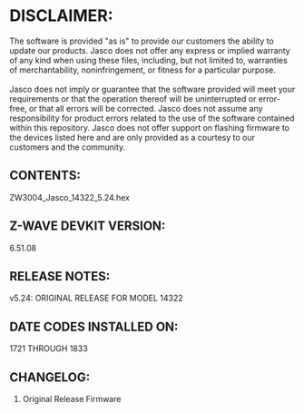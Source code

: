 # DISCLAIMER:
The software is provided "as is" to provide our customers the ability to update our products. Jasco does not offer any express or implied warranty of any kind when using these files, including, but not limited to, warranties of merchantability, noninfringement, or fitness for a particular purpose.<br>
<br>
Jasco does not imply or guarantee that the software provided will meet your requirements or that the operation thereof will be uninterrupted or error-free, or that all errors will be corrected. Jasco does not assume any responsibility for product errors related to the use of the software contained within this repository. Jasco does not offer support on flashing firmware to the devices listed here and are only provided as a courtesy to our customers and the community.

## CONTENTS:
ZW3004_Jasco_14322_5.24.hex

## Z-WAVE DEVKIT VERSION:
6.51.08

## RELEASE NOTES:
v5.24: ORIGINAL RELEASE FOR MODEL 14322

## DATE CODES INSTALLED ON:
1721 THROUGH 1833

## CHANGELOG:
1. Original Release Firmware